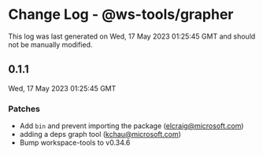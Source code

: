 # Change Log - @ws-tools/grapher

This log was last generated on Wed, 17 May 2023 01:25:45 GMT and should not be manually modified.

<!-- Start content -->

## 0.1.1

Wed, 17 May 2023 01:25:45 GMT

### Patches

- Add `bin` and prevent importing the package (elcraig@microsoft.com)
- adding a deps graph tool (kchau@microsoft.com)
- Bump workspace-tools to v0.34.6

